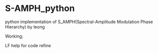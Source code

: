 # S-AMPH_python
python implementation of S_AMPH(Spectral-Amplitude Modulation Phase Hierarchy) by leong

Working;

LF help for code refine
